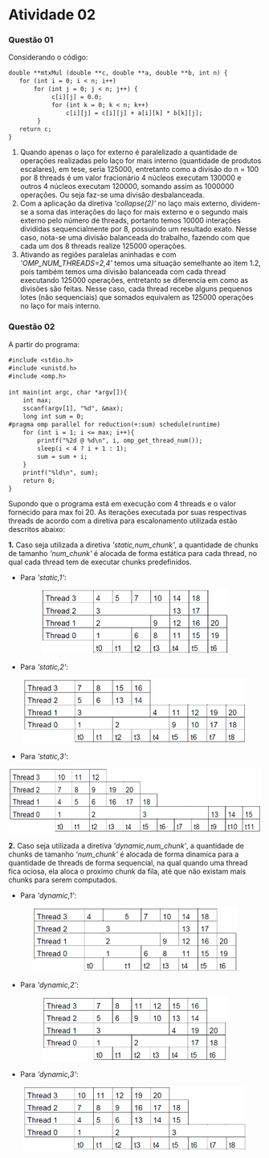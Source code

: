 # Atividade 02

### Questão 01

Considerando o código:
```
double **mtxMul (double **c, double **a, double **b, int n) {
   for (int i = 0; i < n; i++)
       for (int j = 0; j < n; j++) {
            c[i][j] = 0.0;
            for (int k = 0; k < n; k++)
                c[i][j] = c[i][j] + a[i][k] * b[k][j];
        }
   return c;
}
```
1. Quando apenas o laço for externo é paralelizado a quantidade de operações realizadas pelo laço for mais interno (quantidade de produtos escalares), em tese, seria 125000, entretanto como a divisão do n = 100 por 8 threads é um valor fracionário 4 núcleos executam 130000 e outros 4 núcleos executam 120000, somando assim as 1000000 operações. Ou seja faz-se uma divisão desbalanceada.
2. Com a aplicação da diretiva _'collapse(2)'_ no laço mais externo, dividem-se a soma das interações do laço for mais externo e o segundo mais externo pelo número de threads, portanto temos 10000 interações divididas sequencialmente por 8, possuindo um resultado exato. Nesse caso, nota-se uma divisão balanceada do trabalho, fazendo com que cada um dos 8 threads realize 125000 operações.
3. Ativando as regiões paralelas aninhadas e com _'OMP_NUM_THREADS=2,4'_ temos uma situação semelhante ao item 1.2, pois também temos uma divisão balanceada com cada thread executando 125000 operações, entretanto se diferencia em como as divisões são feitas. Nesse caso, cada thread recebe alguns pequenos lotes (não sequenciais) que somados equivalem as 125000 operações no laço for mais interno.

### Questão 02

A partir do programa:

```
#include <stdio.h>
#include <unistd.h>
#include <omp.h>

int main(int argc, char *argv[]){
    int max;
    sscanf(argv[1], "%d", &max);
    long int sum = 0;
#pragma omp parallel for reduction(+:sum) schedule(runtime)
    for (int i = 1; i <= max; i++){
        printf("%2d @ %d\n", i, omp_get_thread_num());
        sleep(i < 4 ? i + 1 : 1);
        sum = sum + i;
    }
    printf("%ld\n", sum);
    return 0;
}
```
 Supondo que o programa está em execução com 4 threads e o valor fornecido para max foi 20. As iteraçôes executada por suas respectivas threads de acordo com a diretiva para escalonamento utilizada estão descritos abaixo:

**1.** Caso seja utilizada a diretiva _'static,num_chunk'_, a quantidade de chunks de tamanho _'num_chunk'_ é alocada de forma estática para cada thread, no qual cada thread tem de executar chunks predefinidos.
- Para _'static,1'_:
<div>
    <center>
    <img src="./img/static1.png" alt="static1" height="130"/>
</div>

- Para _'static,2'_: 
<div>
    <center>
    <img src="./img/static2.png" alt="static2" height="130"/>
</div>

- Para _'static,3'_:
<div>
    <center>
    <img src="./img/static3.png" alt="static3" height="130"/>
</div>

**2.** Caso seja utilizada a diretiva _'dynamic,num_chunk'_, a quantidade de chunks de tamanho _'num_chunk'_ é alocada de forma dinamica para a quantidade de threads de forma sequencial, na qual quando uma thread fica ociosa, ela aloca o proximo chunk da fila, até que não existam mais chunks para serem computados.
- Para _'dynamic,1'_:
<div>
    <center>
    <img src="./img/dynamic1.png" alt="dynamic1" height="130"/>
</div>

- Para _'dynamic,2'_:
<div>
    <center>
    <img src="./img/dynamic2.png" alt="dynamic2" height="130"/>
</div>

- Para _'dynamic,3'_:
<div>
    <center>
    <img src="./img/dynamic3.png" alt="dynamic3" height="130"/>
</div>
